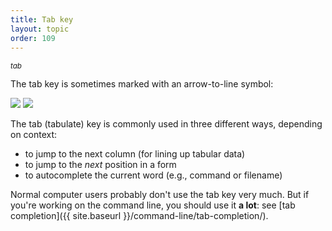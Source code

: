 ```yaml
---
title: Tab key
layout: topic
order: 109
---
```


<span class="wide key"><em><sub>tab</sub></em></span>

The tab key is sometimes marked with an arrow-to-line symbol:

<img class="key" src="{{ site.baseurl }}/images/key-tab.svg">
<img class="key" src="{{ site.baseurl }}/images/key-tab-mac.svg">

The tab (tabulate) key is commonly used in three different ways, depending on
context:

* to jump to the next column (for lining up tabular data)
* to jump to the _next_ position in a form
* to autocomplete the current word (e.g., command or filename)

Normal computer users probably don't use the tab key very much. But if you're
working on the command line, you should use it **a lot**: see 
[tab completion]({{ site.baseurl }}/command-line/tab-completion/).
